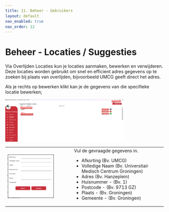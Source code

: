 ```yaml
---
title: 11. Beheer - Gebruikers
layout: default
nav_enabled: true
nav_order: 12
---
```


# Beheer - Locaties / Suggesties
Via Overlijden Locaties kun je locaties aanmaken, bewerken en verwijderen.<br/>
Deze locaties worden gebruikt om snel en efficient adres gegevens op te zoeken bij plaats van overlijden, bijvoorbeeld UMCG geeft direct het adres.

Als je rechts op bewerken klikt kan je de gegevens van die specifieke locatie bewerken;

<p float="left">
  <a href="./images/suggestie.png" target="_blank">
    <img src="./images/suggestie.png" alt="Screenshot of the application" width="75%" />
  </a>
</p>


<table>
  <tr>
    <td>
      <a href="./images/suggestienewedit.png" target="_blank">
        <img src="./images/suggestienewedit.png" alt="Screenshot of the application" width="75%" />
      </a>
    </td>
    <td>
      Vul de gevraagde gegevens in.<br/>
      <ul>
      <li>Afkorting (Bv. UMCG)</li>
      <li>Volledige Naam (Bv. Universitair Medisch Centrum Groningen)</li>
      <li>Adres (Bv. Hanzeplein)</li>
      <li>Huisnummer - (Bv. 1)</li>
      <li>Postcode - (Bv. 9713 GZ)</li>
      <li>Plaats - (Bv. Groningen)</li>
      <li>Gemeente - (Bv. Groningen)</li>
      </ul>
    </td>
  </tr>
</table>
